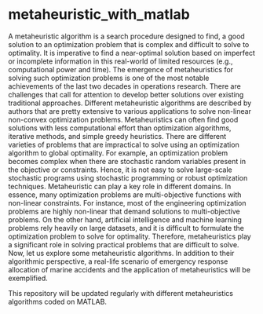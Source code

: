 # metaheuristic_with_matlab

A metaheuristic algorithm is a search procedure designed to find, a good solution to an optimization problem that is complex and difficult to solve to optimality. It is imperative to find a near-optimal solution based on imperfect or incomplete information in this real-world of limited resources (e.g., computational power and time). The emergence of metaheuristics for solving such optimization problems is one of the most notable achievements of the last two decades in operations research.
There are challenges that call for attention to develop better solutions over existing traditional approaches.
Different metaheuristic algorithms are described by authors that are pretty extensive to various applications to solve non-linear non-convex optimization problems. Metaheuristics can often find good solutions with less computational effort than optimization algorithms, iterative methods, and simple greedy heuristics. There are different varieties of problems that are impractical to solve using an optimization algorithm to global optimality. For example, an optimization problem becomes complex when there are stochastic random variables present in the objective or constraints. Hence, it is not easy to solve large-scale stochastic programs using stochastic programming or robust optimization techniques.
Metaheuristic can play a key role in different domains. In essence, many optimization problems are multi-objective functions with non-linear constraints. For instance, most of the engineering optimization problems are highly non-linear that demand solutions to multi-objective problems. On the other hand, artificial intelligence and machine learning problems rely heavily on large datasets, and it is difficult to formulate the optimization problem to solve for optimality. Therefore, metaheuristics play a significant role in solving practical problems that are difficult to solve.
Now, let us explore some metaheuristic algorithms. In addition to their algorithmic perspective, a real-life scenario of emergency response allocation of marine accidents and the application of metaheuristics will be exemplified.

This repository will be updated regularly with different metaheuristics algorithms coded on MATLAB.
